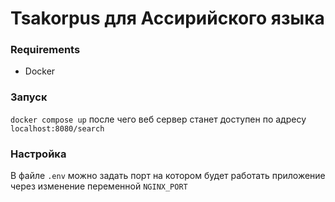# Tsakorpus для Ассирийского языка

### Requirements
 - Docker

### Запуск
`docker compose up` после чего веб сервер станет доступен по адресу `localhost:8080/search`

### Настройка
В файле `.env` можно задать порт на котором будет работать приложение через изменение переменной `NGINX_PORT`